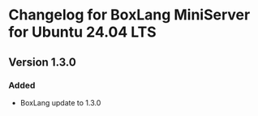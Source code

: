 # Changelog for BoxLang MiniServer for Ubuntu 24.04 LTS

## Version 1.3.0
### Added
* BoxLang update to 1.3.0